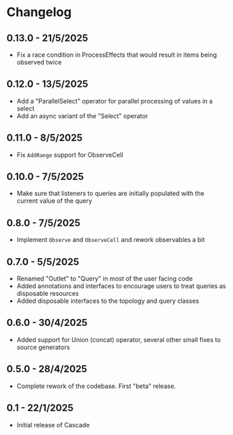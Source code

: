 # Changelog

## 0.13.0 - 21/5/2025
* Fix a race condition in ProcessEffects that would result in items being observed twice

## 0.12.0 - 13/5/2025
* Add a "ParallelSelect" operator for parallel processing of values in a select
* Add an async variant of the "Select" operator

## 0.11.0 - 8/5/2025
* Fix `AddRange` support for ObserveCell

## 0.10.0 - 7/5/2025
* Make sure that listeners to queries are initially populated with the current value of the query

## 0.8.0 - 7/5/2025
* Implement `Observe` and `ObserveCell` and rework observables a bit

## 0.7.0 - 5/5/2025
* Renamed "Outlet" to "Query" in most of the user facing code
* Added annotations and interfaces to encourage users to treat queries as disposable resources
* Added disposable interfaces to the topology and query classes

## 0.6.0 - 30/4/2025
* Added support for Union (concat) operator, several other small fixes to source generators

## 0.5.0 - 28/4/2025
* Complete rework of the codebase. First "beta" release.

## 0.1 - 22/1/2025

* Initial release of Cascade
